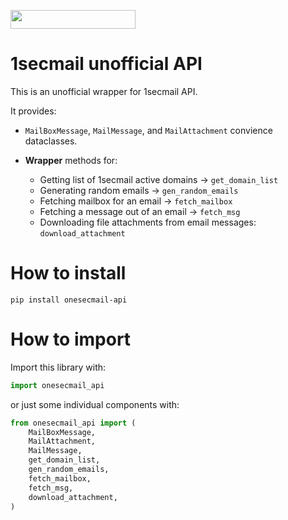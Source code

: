 <a href="https://www.buymeacoffee.com/st1vms"><img src="https://img.buymeacoffee.com/button-api/?text=1 Pizza Margherita&emoji=🍕&slug=st1vms&button_colour=0fa913&font_colour=ffffff&font_family=Bree&outline_colour=ffffff&coffee_colour=FFDD00" width="200" height="30" style="max-width:100%;"/></a>

# 1secmail unofficial API

This is an unofficial wrapper for 1secmail API.

It provides:

- `MailBoxMessage`, `MailMessage`, and `MailAttachment` convience dataclasses.

- **Wrapper** methods for:
    - Getting list of 1secmail active domains -> `get_domain_list`
    - Generating random emails -> `gen_random_emails`
    - Fetching mailbox for an email -> `fetch_mailbox`
    - Fetching a message out of an email -> `fetch_msg`
    - Downloading file attachments from email messages: `download_attachment`


# How to install
```
pip install onesecmail-api
```

# How to import

Import this library with:
```py
import onesecmail_api
```
or just some individual components with:
```py
from onesecmail_api import (
    MailBoxMessage,
    MailAttachment,
    MailMessage,
    get_domain_list,
    gen_random_emails,
    fetch_mailbox,
    fetch_msg,
    download_attachment,
)
```
